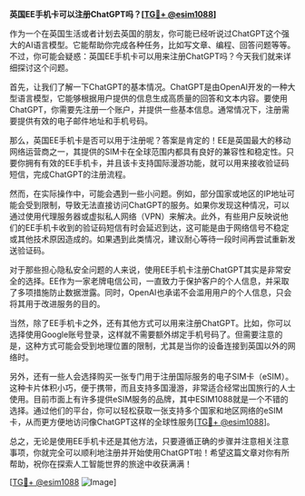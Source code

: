 **英国EE手机卡可以注册ChatGPT吗？[[TG💪+ @esim1088](https://t.me/s/esim1088)]**

作为一个在英国生活或者计划去英国的朋友，你可能已经听说过ChatGPT这个强大的AI语言模型。它能帮助你完成各种任务，比如写文章、编程、回答问题等等。不过，你可能会疑惑：英国EE手机卡可以用来注册ChatGPT吗？今天我们就来详细探讨这个问题。

首先，让我们了解一下ChatGPT的基本情况。ChatGPT是由OpenAI开发的一种大型语言模型，它能够根据用户提供的信息生成高质量的回答和文本内容。要使用ChatGPT，你需要先注册一个账户，并提供一些基本信息。通常情况下，注册需要提供有效的电子邮件地址和手机号码。

那么，英国EE手机卡是否可以用于注册呢？答案是肯定的！EE是英国最大的移动网络运营商之一，其提供的SIM卡在全球范围内都具有良好的兼容性和稳定性。只要你拥有有效的EE手机卡，并且该卡支持国际漫游功能，就可以用来接收验证码短信，完成ChatGPT的注册流程。

然而，在实际操作中，可能会遇到一些小问题。例如，部分国家或地区的IP地址可能会受到限制，导致无法直接访问ChatGPT的服务。如果你发现这种情况，可以通过使用代理服务器或虚拟私人网络（VPN）来解决。此外，有些用户反映说他们的EE手机卡收到的验证码短信有时会延迟到达，这可能是由于网络信号不稳定或其他技术原因造成的。如果遇到此类情况，建议耐心等待一段时间再尝试重新发送验证码。

对于那些担心隐私安全问题的人来说，使用EE手机卡注册ChatGPT其实是非常安全的选择。EE作为一家老牌电信公司，一直致力于保护客户的个人信息，并采取了多项措施防止数据泄露。同时，OpenAI也承诺不会滥用用户的个人信息，只会将其用于改进服务的目的。

当然，除了EE手机卡之外，还有其他方式可以用来注册ChatGPT。比如，你可以选择使用Google账号登录，这样就不需要额外绑定手机号码了。但需要注意的是，这种方式可能会受到地理位置的限制，尤其是当你的设备连接到英国以外的网络时。

另外，还有一些人会选择购买一张专门用于注册国际服务的电子SIM卡（eSIM）。这种卡片体积小巧，便于携带，而且支持多国漫游，非常适合经常出国旅行的人士使用。目前市面上有许多提供eSIM服务的品牌，其中ESIM1088就是一个不错的选择。通过他们的平台，你可以轻松获取一张支持多个国家和地区网络的eSIM卡，从而更方便地访问像ChatGPT这样的全球性服务[[TG💪+ @esim1088](https://t.me/s/esim1088)]。

总之，无论是使用EE手机卡还是其他方法，只要遵循正确的步骤并注意相关注意事项，你就完全可以顺利地注册并开始使用ChatGPT啦！希望这篇文章对你有所帮助，祝你在探索人工智能世界的旅途中收获满满！

[[TG💪+ @esim1088](https://t.me/s/esim1088) ![Image](https://i.postimg.cc/4NQfJmqS/Snipaste-2025-05-13-00-14-12.png)]